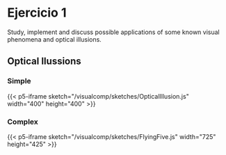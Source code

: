 # Ejercicio 1 

Study, implement and discuss possible applications of some known visual phenomena and optical illusions.

## Optical Ilussions

### Simple

{{< p5-iframe sketch="/visualcomp/sketches/OpticalIllusion.js" width="400" height="400" >}}

### Complex
{{< p5-iframe sketch="/visualcomp/sketches/FlyingFive.js" width="725" height="425" >}}